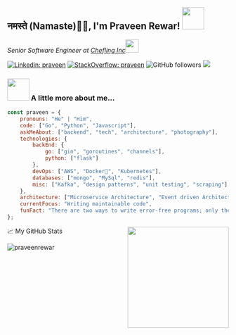 <h2>नमस्ते (Namaste)🙏🏻, I'm Praveen Rewar! <img src="https://media.giphy.com/media/12oufCB0MyZ1Go/giphy.gif" width="50"></h2>
<p><em>Senior Software Engineer at <a href="http://www.chefling.com">Chefling Inc</a><img src="https://media.giphy.com/media/WUlplcMpOCEmTGBtBW/giphy.gif" width="30"> 
</em></p>

[![Linkedin: praveen](https://img.shields.io/badge/-praveen-blue?style=flat-square&logo=Linkedin&logoColor=white&link=https://www.linkedin.com/in/praveenrewar/)](https://www.linkedin.com/in/praveenrewar/)
[![StackOverflow: praveen](https://img.shields.io/badge/-praveen-white?style=flat-square&logo=Stackoverflow&logoColor=red&link=https://stackoverflow.com/users/6396157/praveen-rewar)](https://stackoverflow.com/users/6396157/praveen-rewar)
![GitHub followers](https://img.shields.io/github/followers/praveenrewar?label=Follow&style=social)
![](https://visitor-badge.glitch.me/badge?page_id=praveenrewar.praveenrewar)


### <img src="https://media.giphy.com/media/VgCDAzcKvsR6OM0uWg/giphy.gif" width="50"> A little more about me...  

```javascript
const praveen = {
    pronouns: "He" | "Him",
    code: ["Go", "Python", "Javascript"],
    askMeAbout: ["backend", "tech", "architecture", "photography"],
    technologies: {
        backEnd: {
            go: ["gin", "goroutines", "channels"],
            python: ["flask"]
        },
        devOps: ["AWS", "Docker🐳", "Kubernetes"],
        databases: ["mongo", "MySql", "redis"],
        misc: ["Kafka", "design patterns", "unit testing", "scraping"]
    },
    architecture: ["Microservice Architecture", "Event driven Architecture"],
    currentFocus: "Writing maintainable code",
    funFact: "There are two ways to write error-free programs; only the third one works"
};
```


<img align='right' src="https://media.giphy.com/media/M9gbBd9nbDrOTu1Mqx/giphy.gif" width="230">
📈 My GitHub Stats

<p align="left"> <img src="https://github-readme-stats.vercel.app/api?username=praveenrewar&count_private=true&show_icons=true&theme=gotham" alt="praveenrewar" />



